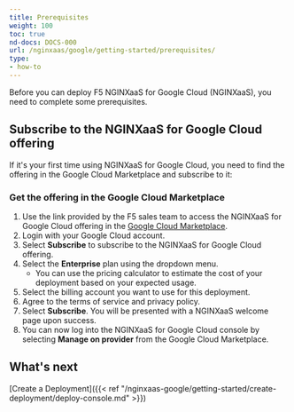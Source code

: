 ```yaml
---
title: Prerequisites
weight: 100
toc: true
nd-docs: DOCS-000
url: /nginxaas/google/getting-started/prerequisites/
type:
- how-to
---
```


Before you can deploy F5 NGINXaaS for Google Cloud (NGINXaaS), you need to complete some prerequisites.

## Subscribe to the NGINXaaS for Google Cloud offering

If it's your first time using NGINXaaS for Google Cloud, you need to find the offering in the Google Cloud Marketplace and subscribe to it:

### Get the offering in the Google Cloud Marketplace

1. Use the link provided by the F5 sales team to access the NGINXaaS for Google Cloud offering in the [Google Cloud Marketplace](https://console.cloud.google.com/marketplace).
1. Login with your Google Cloud account.
1. Select **Subscribe** to subscribe to the NGINXaaS for Google Cloud offering.
1. Select the **Enterprise** plan using the dropdown menu.
   - You can use the pricing calculator to estimate the cost of your deployment
   based on your expected usage.
1. Select the billing account you want to use for this deployment.
1. Agree to the terms of service and privacy policy.
1. Select **Subscribe**. You will be presented with a NGINXaaS welcome page upon success.
1. You can now log into the NGINXaaS for Google Cloud console by selecting **Manage on provider** from the Google Cloud Marketplace.

## What's next

[Create a Deployment]({{< ref "/nginxaas-google/getting-started/create-deployment/deploy-console.md" >}})
